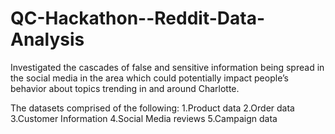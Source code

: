 # QC-Hackathon--Reddit-Data-Analysis
Investigated the cascades of false and sensitive information being spread in the social media in the area which could potentially impact people’s behavior about topics trending in and around Charlotte.

The datasets comprised of the following:
1.Product data
2.Order data
3.Customer Information
4.Social Media reviews
5.Campaign data
